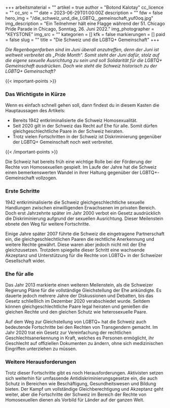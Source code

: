 +++
arbeitsmaterial = ""
artikel = true
author = "Botond Kalotay"
cc_licence = ""
cc_src = ""
date = 2023-06-29T01:00:00Z
description = ""
fdw = false
hero_img = "/die_schweiz_und_die_LGBTQ__gemeinschaft_yuf0oq.jpg"
img_description = "Ein Teilnehmer hält eine Flagge während der 51. Chicago Pride Parade in Chicago, Sonntag, 26. Juni 2022."
img_photographer = "KEYSTONE"
img_src = ""
kategorien = []
kfk = false
markierungen = []
paid = false
slug = ""
title = "Die Schweiz und die LGBTQ+ Gemeinschaft"
+++

_Die Regenbogenfarben sind im Juni überall anzutreffen, denn der Juni ist weltweit verbreitet als „Pride Month“. Somit steht der Juni dafür, stolz auf die eigene sexuelle Ausrichtung zu sein und soll Solidarität für die LGBTQ+ Gemeinschaft ausdrücken. Doch wie steht die Schweiz historisch zu der LGBTQ+ Gemeinschaft?_

{{< important-points >}} <h3>Das Wichtigste in Kürze</h3>

<p>Wenn es einfach schnell gehen soll, dann findest du in diesem Kasten die Hauptaussagen des Artikels:</p>

<ul>

<li>Bereits 1942 entkriminalisierte die Schweiz Homosexualität.</li>

<li>Seit 2020 gilt in der Schweiz das Recht auf Ehe für alle. Somit dürfen gleichgeschlechtliche Paare in der Schweiz heiraten.</li>

<li>Trotz vielen Fortschritten in der Schweiz ist Diskriminierung gegenüber der LGBTQ+ Gemeinschaft noch weit verbreitet.</li>

</ul> {{< /important-points >}}

Die Schweiz hat bereits früh eine wichtige Rolle bei der Förderung der Rechte von Homosexuellen gespielt. Im Laufe der Jahre hat die Schweiz einen bemerkenswerten Wandel in ihrer Haltung gegenüber der LGBTQ+-Gemeinschaft vollzogen.

### Erste Schritte

1942 entkriminalisierte die Schweiz gleichgeschlechtliche sexuelle Handlungen zwischen einwilligenden Erwachsenen im privaten Bereich. Doch erst Jahrzehnte später im Jahr 2000 verbot ein Gesetz ausdrücklich die Diskriminierung aufgrund der sexuellen Ausrichtung. Dieser Meilenstein ebnete den Weg für weitere Fortschritte.

Einige Jahre später 2007 führte die Schweiz die eingetragene Partnerschaft ein, die gleichgeschlechtlichen Paaren die rechtliche Anerkennung und weitere Rechte gewährt. Diese waren aber jedoch nicht mit der Ehe gleichzusetzen. Trotzdem spiegelte dieser Schritt eine wachsende Akzeptanz und Unterstützung für die Rechte von LGBTQ+ in der Schweizer Gesellschaft wider.

### Ehe für alle

Das Jahr 2013 markierte einen weiteren Meilenstein, als die Schweizer Regierung Pläne für die vollständige Gleichstellung der Ehe ankündigte. Es dauerte jedoch mehrere Jahre der Diskussionen und Debatten, bis das Gesetz schließlich im Dezember 2020 verabschiedet wurde. Seitdem können gleichgeschlechtliche Paare legal heiraten und genießen die gleichen Rechte und den gleichen Schutz wie heterosexuelle Paare.

Auf dem Weg zur Gleichstellung von LGBTQ+ hat die Schweiz auch bedeutende Fortschritte bei den Rechten von Transgendern gemacht. Im Jahr 2020 trat ein Gesetz zur Vereinfachung der rechtlichen Geschlechtsanerkennung in Kraft, welches es Personen ermöglicht, ihr Geschlecht auf offiziellen Dokumenten zu ändern, ohne sich medizinischen Eingriffen unterziehen zu müssen.

### Weitere Herausforderungen

Trotz dieser Fortschritte gibt es noch Herausforderungen. Aktivisten setzen sich weiterhin für umfassende Antidiskriminierungsgesetze ein, die auch Schutz in Bereichen wie Beschäftigung, Gesundheitswesen und Bildung bieten. Der Kampf um vollständige Gleichberechtigung und Akzeptanz geht weiter, aber die Fortschritte der Schweiz im Bereich der Rechte von Homosexuellen dienen als Vorbild für Länder auf der ganzen Welt.
